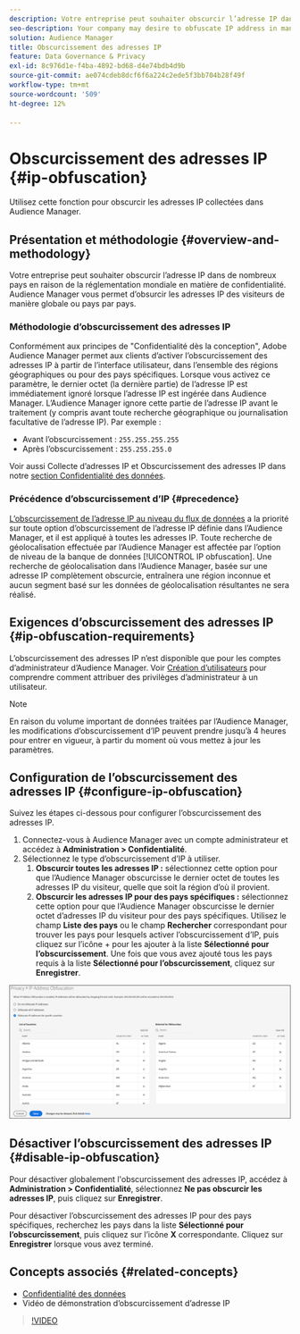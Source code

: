 ```yaml
---
description: Votre entreprise peut souhaiter obscurcir l’adresse IP dans de nombreux pays en raison de la réglementation mondiale en matière de confidentialité. Audience Manager vous permet d’obsurcir les adresses IP des visiteurs de manière globale ou pays par pays.
seo-description: Your company may desire to obfuscate IP address in many countries due to global privacy regulations. Audience Manager allows you to obfuscate visitor IP addresses on a global or country-by-country basis.
solution: Audience Manager
title: Obscurcissement des adresses IP
feature: Data Governance & Privacy
exl-id: 8c976d1e-f4ba-4892-bd68-d4e74bdb4d9b
source-git-commit: ae074cdeb8dcf6f6a224c2ede5f3bb704b28f49f
workflow-type: tm+mt
source-wordcount: '509'
ht-degree: 12%

---
```


# Obscurcissement des adresses IP {#ip-obfuscation}

Utilisez cette fonction pour obscurcir les adresses IP collectées dans Audience Manager.

## Présentation et méthodologie {#overview-and-methodology}

Votre entreprise peut souhaiter obscurcir l’adresse IP dans de nombreux pays en raison de la réglementation mondiale en matière de confidentialité. Audience Manager vous permet d’obsurcir les adresses IP des visiteurs de manière globale ou pays par pays.

### Méthodologie d’obscurcissement des adresses IP

Conformément aux principes de &quot;Confidentialité dès la conception&quot;, Adobe Audience Manager permet aux clients d’activer l’obscurcissement des adresses IP à partir de l’interface utilisateur, dans l’ensemble des régions géographiques ou pour des pays spécifiques. Lorsque vous activez ce paramètre, le dernier octet (la dernière partie) de l’adresse IP est immédiatement ignoré lorsque l’adresse IP est ingérée dans Audience Manager. L’Audience Manager ignore cette partie de l’adresse IP avant le traitement (y compris avant toute recherche géographique ou journalisation facultative de l’adresse IP). Par exemple :

* Avant l’obscurcissement : `255.255.255.255`
* Après l’obscurcissement : `255.255.255.0`

Voir aussi Collecte d’adresses IP et Obscurcissement des adresses IP dans notre [section Confidentialité des données](/help/using/overview/data-security-and-privacy/data-privacy.md).

### Précédence d’obscurcissement d’IP {#precedence}

[L’obscurcissement de l’adresse IP au niveau du flux de données](https://experienceleague.adobe.com/docs/experience-platform/edge/datastreams/configure.html?lang=fr#create) a la priorité sur toute option d’obscurcissement de l’adresse IP définie dans l’Audience Manager, et il est appliqué à toutes les adresses IP. Toute recherche de géolocalisation effectuée par l’Audience Manager est affectée par l’option de niveau de la banque de données [!UICONTROL IP obfuscation]. Une recherche de géolocalisation dans l’Audience Manager, basée sur une adresse IP complètement obscurcie, entraînera une région inconnue et aucun segment basé sur les données de géolocalisation résultantes ne sera réalisé.

## Exigences d’obscurcissement des adresses IP {#ip-obfuscation-requirements}

L’obscurcissement des adresses IP n’est disponible que pour les comptes d’administrateur d’Audience Manager. Voir [Création d’utilisateurs](/help/using/features/administration/administration-overview.md#create-users) pour comprendre comment attribuer des privilèges d’administrateur à un utilisateur.

>[!NOTE]
>
> En raison du volume important de données traitées par l’Audience Manager, les modifications d’obscurcissement d’IP peuvent prendre jusqu’à 4 heures pour entrer en vigueur, à partir du moment où vous mettez à jour les paramètres.

## Configuration de l’obscurcissement des adresses IP {#configure-ip-obfuscation}

Suivez les étapes ci-dessous pour configurer l’obscurcissement des adresses IP.

1. Connectez-vous à Audience Manager avec un compte administrateur et accédez à **Administration > Confidentialité**.
2. Sélectionnez le type d’obscurcissement d’IP à utiliser.
   1. **Obscurcir toutes les adresses IP :** sélectionnez cette option pour que l’Audience Manager obscurcisse le dernier octet de toutes les adresses IP du visiteur, quelle que soit la région d’où il provient.
   2. **Obscurcir les adresses IP pour des pays spécifiques :** sélectionnez cette option pour que l’Audience Manager obscurcisse le dernier octet d’adresses IP du visiteur pour des pays spécifiques. Utilisez le champ **Liste des pays** ou le champ **Rechercher** correspondant pour trouver les pays pour lesquels activer l’obscurcissement d’IP, puis cliquez sur l’icône + pour les ajouter à la liste **Sélectionné pour l’obscurcissement**. Une fois que vous avez ajouté tous les pays requis à la liste **Sélectionné pour l’obscurcissement**, cliquez sur **Enregistrer**.

![](assets/ip-obfuscation.png)

## Désactiver l’obscurcissement des adresses IP {#disable-ip-obfuscation}

Pour désactiver globalement l&#39;obscurcissement des adresses IP, accédez à **Administration > Confidentialité**, sélectionnez **Ne pas obscurcir les adresses IP**, puis cliquez sur **Enregistrer**.

Pour désactiver l’obscurcissement des adresses IP pour des pays spécifiques, recherchez les pays dans la liste **Sélectionné pour l’obscurcissement**, puis cliquez sur l’icône **X** correspondante. Cliquez sur **Enregistrer** lorsque vous avez terminé.

## Concepts associés {#related-concepts}

* [Confidentialité des données](/help/using/overview/data-security-and-privacy/data-privacy.md)
* Vidéo de démonstration d’obscurcissement d’adresse IP
>[!VIDEO](https://video.tv.adobe.com/v/34978?captions=fre_fr)
